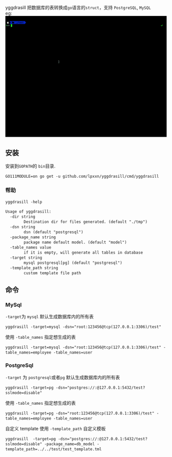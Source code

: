 
yggdrasill 把数据库的表转换成`go`语言的`struct`，支持 `PostgreSQL`, `MySQL`    
eg:    
![generat model](/gen.gif)
## 安装 
安装到`GOPATH`的 `bin`目录.
```
GO111MODULE=on go get -u github.com/lpxxn/yggdrasill/cmd/yggdrasill
```
### 帮助
```
yggdrasill -help 
```
```
Usage of yggdrasill:
  -dir string
        Destination dir for files generated. (default "./tmp")
  -dsn string
        dsn (default "postgresql")
  -package_name string
        package name default model. (default "model")
  -table_names value
        if it is empty, will generate all tables in database
  -target string
        mysql postgresql[pg] (default "postgresql")
  -template_path string
        custom template file path

```


## 命令

### MySql
`-target`为 `mysql`
默认生成数据库内的所有表
```
yggdrasill -target=mysql -dsn="root:123456@tcp(127.0.0.1:3306)/test" 
```
使用 `-table_names` 指定想生成的表    
```
yggdrasill -target=mysql -dsn="root:123456@tcp(127.0.0.1:3306)/test" -table_names=employee -table_names=user
```

### PostgreSql
`-target` 为 `postgresql`或者`pg`
默认生成数据库内的所有表
```
yggdrasill -target=pg -dsn="postgres://:@127.0.0.1:5432/test?sslmode=disable"
```
使用 `-table_names` 指定想生成的表    
```
yggdrasill -target=pg -dsn="root:123456@tcp(127.0.0.1:3306)/test" -table_names=employee -table_names=user
```

自定义 template
使用 `-template_path` 自定义模板 
```
yggdrasill  -target=pg -dsn="postgres://:@127.0.0.1:5432/test?sslmode=disable" -package_name=db_model -template_path=../../test/test_template.tml 
```


